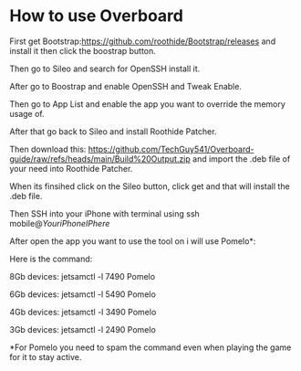 # How to use Overboard

First get Bootstrap:https://github.com/roothide/Bootstrap/releases and install it then click the boostrap button. 

Then go to Sileo and search for OpenSSH install it.

After go to Boostrap and enable OpenSSH and Tweak Enable.

Then go to App List and enable the app you want to override the memory usage of.

After that go back to Sileo and install Roothide Patcher. 

Then download this: https://github.com/TechGuy541/Overboard-guide/raw/refs/heads/main/Build%20Output.zip and import the .deb file of your need into Roothide Patcher.

When its finsihed click on the Sileo button, click get and that will install the .deb file.

Then SSH into your iPhone with terminal using ssh mobile@_YouriPhoneIPhere_

After open the app you want to use the tool on i will use Pomelo*:

Here is the command:


8Gb devices: jetsamctl -l 7490 Pomelo

6Gb devices: jetsamctl -l 5490 Pomelo

4Gb devices: jetsamctl -l 3490 Pomelo

3Gb devices: jetsamctl -l 2490 Pomelo


*For Pomelo you need to spam the command even when playing the game for it to stay active.


